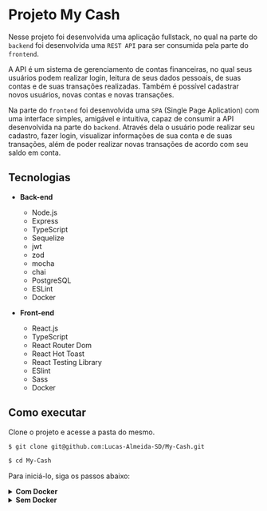 # Projeto My Cash

Nesse projeto foi desenvolvida uma 
aplicação fullstack, no qual na parte do `backend` foi desenvolvida uma `REST API` para ser consumida pela parte do `frontend`. 

A API é um sistema de gerenciamento de contas financeiras, no qual seus usuários podem realizar login, leitura de seus dados pessoais, de suas contas e de suas transações realizadas. Também é possível cadastrar novos usuários, novas contas e novas transações.

Na parte do `frontend` foi desenvolvida uma `SPA` (Single Page Aplication) com uma interface simples, amigável e intuitiva, capaz de consumir a API desenvolvida na parte do `backend`. Através dela o usuário pode realizar seu cadastro, fazer login, visualizar informações de sua conta e de suas transações, além de poder realizar novas transações de acordo com seu saldo em conta.

## Tecnologias
  - __Back-end__
    - Node.js
    - Express
    - TypeScript
    - Sequelize
    - jwt
    - zod
    - mocha
    - chai
    - PostgreSQL
    - ESLint
    - Docker

  - __Front-end__
    - React.js
    - TypeScript
    - React Router Dom
    - React Hot Toast
    - React Testing Library
    - ESlint
    - Sass
    - Docker

## Como executar

Clone o projeto e acesse a pasta do mesmo.

```bash
$ git clone git@github.com:Lucas-Almeida-SD/My-Cash.git

$ cd My-Cash
```

Para iniciá-lo, siga os passos abaixo:

<details>
  <summary><strong>Com Docker</strong></summary>

  ### Recomendações
  Durante o desenvolvimento deste projeto, foi utilizado as seguintes versões:
  - [Docker v20.10.21](https://docs.docker.com/get-docker/)
  - [Docker Compose v1.29.2](https://docs.docker.com/compose/install/)

  Certifique-se de que as portas `3000`, `3001` e `5432` estejam disponíveis antes de iniciar a aplicação, caso contrário, poderá ocorrer erros.

  _Em seu terminal, digite os comandos abaixo:_
  ```bash
  # Criar os containers
  $ docker-compose up -d
  ```

  Após isso, a aplicação já estará funcionando e poderá ser acessada através de [http://localhost:3000/](http://localhost:3000/).

</details>

<details>
  <summary><strong>Sem Docker</strong></summary>

  ### Recomendações
  Durante o desenvolvimento deste projeto, foi utilizado as seguintes versões:

  - [Node v16.15.1](https://nodejs.org/pt-br/)
  - [PostgreSQL v15.1](https://www.postgresql.org/download/)

  Certifique-se de que a porta `3000` esteja disponível antes de iniciar a aplicação e de que o seu sistema de gerenciamento de banco de dados `PostgreSQL` esteja operando corretamente.

  Lembrando que o arquivos `.env.example` (localizados em `./front-end` e `./back-end`) deverão ser renomeados para `.env` e as variáveis de ambiente contidas neles deverão possuir os valores de acordo com as suas credenciais.

  _Em seu terminal, digite os comandos abaixo:_

  ```bash
  # Iniciar o backend - utilizar uma aba do terminal
  $ npm run start:backend

  # Iniciar o frontend - utilizar uma aba do terminal
  $ npm run start:frontend
  ```

  Após isso, a aplicação já estará funcionando e poderá ser acessada através de [http://localhost:3000/](http://localhost:3000/).

</details>